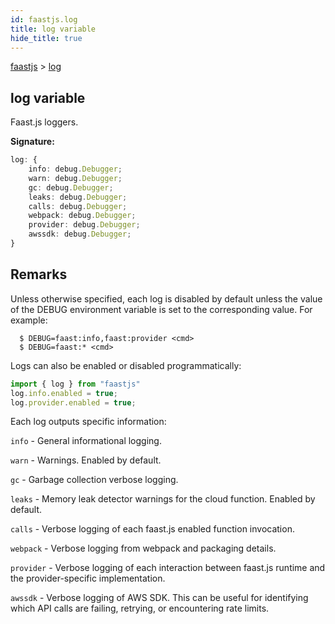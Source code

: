 ```yaml
---
id: faastjs.log
title: log variable
hide_title: true
---
```

[faastjs](./faastjs.md) &gt; [log](./faastjs.log.md)

## log variable

Faast.js loggers.

<b>Signature:</b>

```typescript
log: {
    info: debug.Debugger;
    warn: debug.Debugger;
    gc: debug.Debugger;
    leaks: debug.Debugger;
    calls: debug.Debugger;
    webpack: debug.Debugger;
    provider: debug.Debugger;
    awssdk: debug.Debugger;
}
```

## Remarks

Unless otherwise specified, each log is disabled by default unless the value of the DEBUG environment variable is set to the corresponding value. For example:

```
  $ DEBUG=faast:info,faast:provider <cmd>
  $ DEBUG=faast:* <cmd>

```
Logs can also be enabled or disabled programmatically:

```typescript
import { log } from "faastjs"
log.info.enabled = true;
log.provider.enabled = true;

```
Each log outputs specific information:

`info` - General informational logging.

`warn` - Warnings. Enabled by default.

`gc` - Garbage collection verbose logging.

`leaks` - Memory leak detector warnings for the cloud function. Enabled by default.

`calls` - Verbose logging of each faast.js enabled function invocation.

`webpack` - Verbose logging from webpack and packaging details.

`provider` - Verbose logging of each interaction between faast.js runtime and the provider-specific implementation.

`awssdk` - Verbose logging of AWS SDK. This can be useful for identifying which API calls are failing, retrying, or encountering rate limits.
